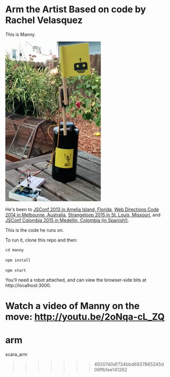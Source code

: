 Arm the Artist
Based on code by Rachel Velasquez
===

This is Manny. 

![Manny the Manipulator](manny.png)

He's been to [JSConf 2013 in Amelia Island, Florida](https://speakerdeck.com/rockbot/ai-dot-js-robots-with-brains), [Web Directions Code 2014 in Melbourne, Australia](https://speakerdeck.com/rockbot/you-can-do-what-with-math-now), [Strangeloop 2015 in St. Louis, Missouri](https://www.youtube.com/watch?v=3v75aX5-gSA), and [JSConf Colombia 2015 in Medellín, Colombia (in Spanish!)](https://www.youtube.com/watch?v=Iqkm2j54Bks).

This is the code he runs on.

To run it, clone this repo and then:

```
cd manny

npm install

npm start
```

You'll need a robot attached, and can view the browser-side bits at http://localhost:3000.

Watch a video of Manny on the move: http://youtu.be/2oNqa-cL_ZQ
=======
# arm
scara_arm
>>>>>>> 49207d0df734bbd6937865245d06ffb1ee141262

